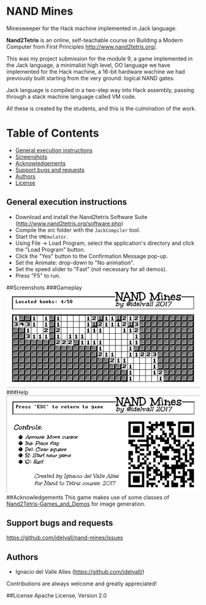 # NAND Mines
Minesweeper for the Hack machine implemented in Jack language. 

**Nand2Tetris** is an online,
self-teachable course on Building a Modern Computer from First Principles http://www.nand2tetris.org/.

This was my project submission for the module 9, a game implemented in the Jack language, a minimalist high level, OO language we have implemented for the Hack machine, a 16-bit hardware wachine we had previously built starting from the very ground: logical NAND gates.

Jack language is compiled in a two-step way into Hack assembly, passing through a stack machine language called VM code.

All these is created by the students, and this is the culmination of the work.

Table of Contents
=================
* [General execution instructions](#general-execution-instructions)
* [Screenshots](#screenshots)
* [Acknowledgements](#acknowledgements)
* [Support bugs and requests](#support-bugs-and-requests)
* [Authors](#authors)
* [License](#license)

## General execution instructions

 - Download and install the Nand2tetris Software Suite (http://www.nand2tetris.org/software.php)
 - Compile the src folder with the `JackCompiler` tool.
 - Start the `VMEmulator`.
 - Using File -> Load Program, select the application's directory and click the "Load Program" button.
 - Click the "Yes" button to the Confirmation Message pop-up.
 - Set the Animate: drop-down to "No animation".
 - Set the speed slider to "Fast" (not necessary for all demos).
 - Press "F5" to run.
 
##Screenshots
###Gameplay
![nand-mines board](img/nand-mines.gif)
###Help
![nand-mines help](img/nand-mines-help.gif)
##Acknowledgements
This game makes use of some classes of [Nand2Tetris-Games_and_Demos](https://github.com/gav-/Nand2Tetris-Games_and_Demos) for image generation.
## Support bugs and requests
https://github.com/idelvall/nand-mines/issues

## Authors

- Ignacio del Valle Alles (<https://github.com/idelvall/>)

Contributions are always welcome and greatly appreciated!

##License
Apache License, Version 2.0


